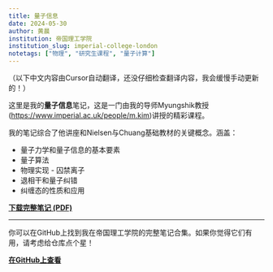 ```yaml
---
title: 量子信息
date: 2024-05-30
author: 黄晨
institution: 帝国理工学院
institution_slug: imperial-college-london
notetags: ["物理", "研究生课程", "量子计算"]
---
```


（以下中文内容由Cursor自动翻译，还没仔细检查翻译内容，我会缓慢手动更新的！）

这里是我的**量子信息**笔记，这是一门由我的导师Myungshik教授(https://www.imperial.ac.uk/people/m.kim)讲授的精彩课程。

我的笔记综合了他讲座和Nielsen与Chuang基础教材的关键概念。涵盖：

- 量子力学和量子信息的基本要素
- 量子算法
- 物理实现 - 囚禁离子
- 退相干和量子纠错
- 纠缠态的性质和应用

[**下载完整笔记 (PDF)**](/notes/quantum-information/pdf/quantum-information.pdf)

---

你可以在GitHub上找到我在帝国理工学院的完整笔记合集。如果你觉得它们有用，请考虑给仓库点个星！

[**在GitHub上查看**](https://github.com/chenx820/imperial-course-notes)
